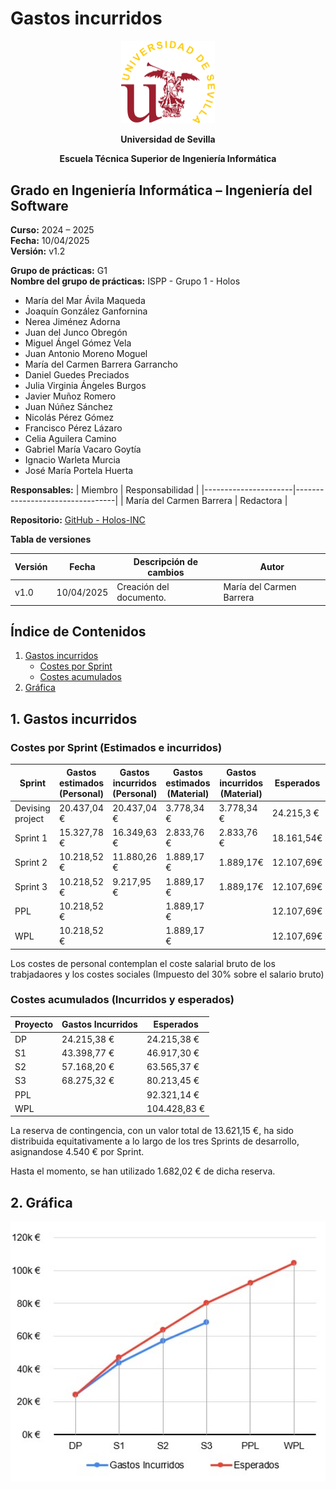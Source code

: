 # Gastos incurridos

<p align="center">
  <img src="https://raw.githubusercontent.com/Holos-INC/Docusaurus-Holos/main/static/img/universidad-de-sevilla-logo.png" alt="Universidad de Sevilla" width="150"/>
</p>
<p align="center">
  <strong>Universidad de Sevilla</strong> 
</p>
<p align="center">
  <strong>Escuela Técnica Superior de Ingeniería Informática</strong>  
</p>

## **Grado en Ingeniería Informática – Ingeniería del Software**

**Curso:** 2024 – 2025  
**Fecha:** 10/04/2025  
**Versión:** v1.2

**Grupo de prácticas:** G1  
**Nombre del grupo de prácticas:** ISPP - Grupo 1 - Holos
- María del Mar Ávila Maqueda  
- Joaquín González Ganfornina  
- Nerea Jiménez Adorna  
- Juan del Junco Obregón  
- Miguel Ángel Gómez Vela  
- Juan Antonio Moreno Moguel  
- María del Carmen Barrera Garrancho  
- Daniel Guedes Preciados  
- Julia Virginia Ángeles Burgos  
- Javier Muñoz Romero  
- Juan Núñez Sánchez  
- Nicolás Pérez Gómez  
- Francisco Pérez Lázaro  
- Celia Aguilera Camino  
- Gabriel María Vacaro Goytía  
- Ignacio Warleta Murcia  
- José María Portela Huerta 

**Responsables:**
| Miembro              | Responsabilidad                 |
|----------------------|---------------------------------|
| María del Carmen Barrera   |  Redactora                      |


**Repositorio:** [GitHub - Holos-INC](https://github.com/Holos-INC/Docusaurus-Holos)


**Tabla de versiones**

| Versión | Fecha       | Descripción de cambios | Autor                 |
|---------|------------|------------------------|------------------------|
| v1.0    | 10/04/2025 | Creación del documento. | María del Carmen Barrera  |


## Índice de Contenidos

1. [Gastos incurridos](#1-gastos-incurridos)
   - [Costes por Sprint](#costes-por-sprint-estimados-e-incurridos)
   - [Costes acumulados](#costes-acumulados-incurridos-y-esperados)
2. [Gráfica](#2-grafica)



## 1. Gastos incurridos 

### Costes por Sprint (Estimados e incurridos)

| Sprint | Gastos estimados (Personal) | Gastos incurridos (Personal) | Gastos estimados (Material) | Gastos incurridos (Material) | Esperados     | Gastos Incurridos totales |
|----------|--------------|--------|----------------|--------------|-----------------|----------------------------|
| Devising project  | 20.437,04 €     | 20.437,04 €        | 3.778,34 €       | 3.778,34 €    | 24.215,3 €       | 24.215,38 €                |
| Sprint 1          | 15.327,78 €    | 16.349,63 €      | 2.833,76 €       | 2.833,76 €        | 18.161,54€      | 19.183,39 €                |
| Sprint 2          | 10.218,52 €    | 11.880,26 €     | 1.889,17 €       | 1.889,17€      | 12.107,69€      | 13.769,43 €                |
|  Sprint 3          | 10.218,52 €   | 9.217,95 €       | 1.889,17 €         | 1.889,17€     |       12.107,69€    |    11.107,11€           |
|    PPL            | 10.218,52 €    |                    | 1.889,17 €      |                 |           12.107,69€     |                |
|    WPL            | 10.218,52 €      |                 | 1.889,17 €      |                 |          12.107,69€      |                 |



Los costes de personal contemplan el coste salarial bruto de los trabjadaores y los costes sociales (Impuesto del 30% sobre el salario bruto)

### Costes acumulados (Incurridos y esperados)

| Proyecto | Gastos Incurridos | Esperados      |
|----------|-------------------|----------------|
| DP       | 24.215,38 €       | 24.215,38 €    |
| S1       | 43.398,77 €       | 46.917,30 €    |
| S2       | 57.168,20 €       | 63.565,37 €    |
| S3       | 68.275,32 €       | 80.213,45 €    |
| PPL      |                   | 92.321,14 €    |
| WPL      |                   | 104.428,83 €   |

La reserva de contingencia, con un valor total de 13.621,15 €, ha sido distribuida equitativamente a lo largo de los tres Sprints de desarrollo, asignandose 4.540 € por Sprint.

Hasta el momento, se han utilizado 1.682,02 € de dicha reserva.

## 2. Gráfica

<p align="center">
  <img src="https://raw.githubusercontent.com/Holos-INC/Docusaurus-Holos/main/static/img/costes_s3/grafica_costes_incurridos.jpg" alt="Universidad de Sevilla" width="700"/>
</p>